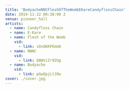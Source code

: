 ```yaml
---
title: 'BodyacheNNCFleshOfTheWombEKareCandyflossChain'
date: 2019-11-22 08:30:00 Z
venue: pioneer_hall
artists:
  - name: Candyfloss Chain
  - name: E-Kare
  - name: Flesh of the Womb
    vid:
      - link: vDvQKKPEmUA
  - name: NNNC
    vid:
      - link: Q8WViZr9ZUg
  - name: Bodyache
    vid:
      - link: pGwQpjLtJOw
cover: ./cover.jpg
---
```

